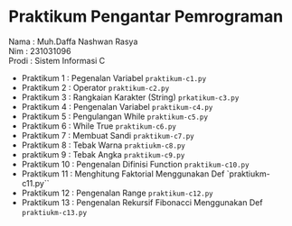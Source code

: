 # Praktikum Pengantar Pemrograman
<div> Nama : Muh.Daffa Nashwan Rasya </div>
<div> Nim : 231031096 </div>
<div> Prodi : Sistem Informasi C </div>

* Praktikum 1 : Pegenalan Variabel `praktikum-c1.py`
* Praktikum 2 : Operator `praktikum-c2.py`
* Praktikum 3 : Rangkaian Karakter (String) `prkatikum-c3.py`
* Praktikum 4 : Pengenalan Variabel `praktikum-c4.py`
* Praktikum 5 : Pengulangan While `praktikum-c5.py`
* Praktikum 6 : While True `praktikum-c6.py`
* Praktikum 7 : Membuat Sandi `praktikum-c7.py`
* Praktikum 8 : Tebak Warna `praktiukm-c8.py`
* praktikum 9 : Tebak Angka `praktikum-c9.py`
* Praktikum 10 : Pengenalan Difinisi Function `praktikum-c10.py`
* Praktikum 11 : Menghitung Faktorial Menggunakan Def `praktiukm-c11.py``
* Praktikum 12 : Pengenalan Range `praktikum-c12.py`
* Praktikum 13 : Pengenalan Rekursif Fibonacci Menggunakan Def `praktiukm-c13.py`
